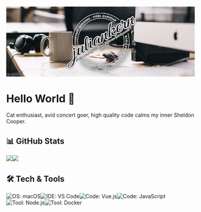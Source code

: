 [![Header](https://raw.githubusercontent.com/Keyes/Keyes/master/title_image.jpg "Header")](https://juliankern.com/)

# Hello World 👋

Cat enthusiast, avid concert goer, high quality code calms my inner Sheldon Cooper. 

## 📊 GitHub Stats
<div>
  <img src="https://github-readme-stats.vercel.app/api/top-langs/?username=Keyes" />
  <img align="left" src="https://github-readme-stats.vercel.app/api?username=Keyes&show_icons=true&count_private=true&hide=issues" />
</div>

## 🛠 Tech & Tools

<img align="left" src="https://img.shields.io/badge/OS-macOS-d46363?style=for-the-badge&logo=apple&logoColor=fff" alt="OS: macOS">
<img align="left" src="https://img.shields.io/badge/IDE-VS%20Code-d46363?style=for-the-badge&logo=visual-studio-code&logoColor=fff" alt="IDE: VS Code">
<img align="left" src="https://img.shields.io/badge/Code-Vue.js-d46363?style=for-the-badge&logo=vue.js&logoColor=fff" alt="Code: Vue.js"><img align="left" src="https://img.shields.io/badge/Code-JavaScript-d46363?style=for-the-badge&logo=javascript&logoColor=fff" alt="Code: JavaScript">
<img align="left" src="https://img.shields.io/badge/Tool-Node.js-d46363?style=for-the-badge&logo=node.js&logoColor=fff" alt="Tool: Node.js"><img style="display:inline" src="https://img.shields.io/badge/Tool-Docker-d46363?style=for-the-badge&logo=docker&logoColor=fff" alt="Tool: Docker">

<!--
**Keyes/Keyes** is a ✨ _special_ ✨ repository because its `README.md` (this file) appears on your GitHub profile.

Here are some ideas to get you started:

- 🔭 I’m currently working on ...
- 🌱 I’m currently learning ...
- 👯 I’m looking to collaborate on ...
- 🤔 I’m looking for help with ...
- 💬 Ask me about ...
- 📫 How to reach me: ...
- 😄 Pronouns: ...
- ⚡ Fun fact: ...
-->

